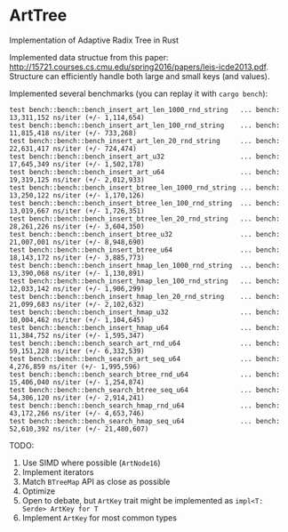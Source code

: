 # ArtTree
Implementation of Adaptive Radix Tree in Rust

Implemented data structue from this paper: http://15721.courses.cs.cmu.edu/spring2016/papers/leis-icde2013.pdf. Structure can efficiently handle both large and small keys (and values).

Implemented several benchmarks (you can replay it with `cargo bench`):
```
test bench::bench::bench_insert_art_len_1000_rnd_string   ... bench:  13,311,152 ns/iter (+/- 1,114,654)
test bench::bench::bench_insert_art_len_100_rnd_string    ... bench:  11,815,418 ns/iter (+/- 733,268)
test bench::bench::bench_insert_art_len_20_rnd_string     ... bench:  22,631,417 ns/iter (+/- 724,474)
test bench::bench::bench_insert_art_u32                   ... bench:  17,645,349 ns/iter (+/- 1,502,178)
test bench::bench::bench_insert_art_u64                   ... bench:  19,319,125 ns/iter (+/- 2,012,933)
test bench::bench::bench_insert_btree_len_1000_rnd_string ... bench:  13,250,122 ns/iter (+/- 1,170,126)
test bench::bench::bench_insert_btree_len_100_rnd_string  ... bench:  13,019,667 ns/iter (+/- 1,726,351)
test bench::bench::bench_insert_btree_len_20_rnd_string   ... bench:  28,261,226 ns/iter (+/- 3,604,350)
test bench::bench::bench_insert_btree_u32                 ... bench:  21,007,001 ns/iter (+/- 8,948,690)
test bench::bench::bench_insert_btree_u64                 ... bench:  18,143,172 ns/iter (+/- 3,885,773)
test bench::bench::bench_insert_hmap_len_1000_rnd_string  ... bench:  13,390,068 ns/iter (+/- 1,130,891)
test bench::bench::bench_insert_hmap_len_100_rnd_string   ... bench:  12,033,142 ns/iter (+/- 1,906,299)
test bench::bench::bench_insert_hmap_len_20_rnd_string    ... bench:  21,099,683 ns/iter (+/- 2,102,632)
test bench::bench::bench_insert_hmap_u32                  ... bench:  10,004,462 ns/iter (+/- 1,104,645)
test bench::bench::bench_insert_hmap_u64                  ... bench:  11,384,752 ns/iter (+/- 1,595,347)
test bench::bench::bench_search_art_rnd_u64               ... bench:  59,151,228 ns/iter (+/- 6,332,539)
test bench::bench::bench_search_art_seq_u64               ... bench:   4,276,859 ns/iter (+/- 1,995,596)
test bench::bench::bench_search_btree_rnd_u64             ... bench:  15,406,040 ns/iter (+/- 1,254,874)
test bench::bench::bench_search_btree_seq_u64             ... bench:  54,306,120 ns/iter (+/- 2,914,241)
test bench::bench::bench_search_hmap_rnd_u64              ... bench:  43,172,266 ns/iter (+/- 4,653,746)
test bench::bench::bench_search_hmap_seq_u64              ... bench:  52,610,392 ns/iter (+/- 21,480,607)
```

TODO:
1) Use SIMD where possible (`ArtNode16`)
2) Implement iterators
3) Match `BTreeMap` API as close as possible
4) Optimize
5) Open to debate, but `ArtKey` trait might be implemented as `impl<T: Serde> ArtKey for T`
6) Implement `ArtKey` for most common types
